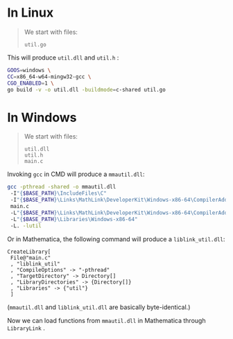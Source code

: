 # In Linux

> We start with files:
> ```
> util.go
> ```

This will produce `util.dll` and `util.h` :
```bash
GOOS=windows \
CC=x86_64-w64-mingw32-gcc \
CGO_ENABLED=1 \
go build -v -o util.dll -buildmode=c-shared util.go
```

# In Windows

> We start with files:
> ```
> util.dll
> util.h
> main.c
> ```

Invoking `gcc` in CMD will produce a `mmautil.dll`:
```bash
gcc -pthread -shared -o mmautil.dll
 -I"{$BASE_PATH}\IncludeFiles\C"
 -I"{$BASE_PATH}\Links\MathLink\DeveloperKit\Windows-x86-64\CompilerAdditions"
 main.c
 -L"{$BASE_PATH}\Links\MathLink\DeveloperKit\Windows-x86-64\CompilerAdditions"
 -L"{$BASE_PATH}\Libraries\Windows-x86-64"
 -L. -lutil
```

Or in Mathematica, the following command will produce a `liblink_util.dll`:
```wl
CreateLibrary[
 File@"main.c"
 , "liblink_util"
 , "CompileOptions" -> "-pthread"
 , "TargetDirectory" -> Directory[]
 , "LibraryDirectories" -> {Directory[]}
 , "Libraries" -> {"util"}
 ]
```
(`mmautil.dll` and `liblink_util.dll` are basically byte-identical.)

Now we can load functions from `mmautil.dll` in Mathematica through `LibraryLink` .
